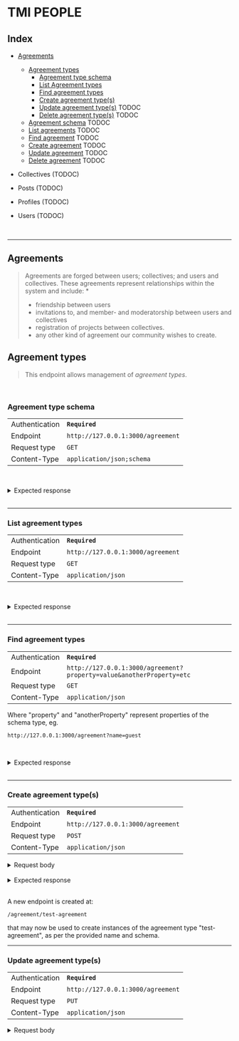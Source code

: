 # TMI PEOPLE


## Index

* [Agreements](#agreements)
  * [Agreement types](#agreement-types)
    * [Agreement type schema](#greement-type-schema)
    * [List Agreement types](#list-agreement-types)
    * [Find agreement types](#find-agreement-types)
    * [Create agreement type(s)](#create-agreement-types)
    * [Update agreement type(s)](#update-agreement-types) TODOC
    * [Delete agreement type(s)](#delete-agreement-types) TODOC
  * [Agreement schema](#agreement-schema) TODOC
  * [List agreements](#list-agreements) TODOC
  * [Find agreement](#find-agreements) TODOC
  * [Create agreement](#create-agreements) TODOC
  * [Update agreement](#update-agreements) TODOC
  * [Delete agreement](#delete-agreements) TODOC

* Collectives (TODOC)
* Posts (TODOC)
* Profiles (TODOC)
* Users (TODOC)

<br />

---


## Agreements

>Agreements are forged between users; collectives; and users and collectives.
These agreements represent relationships within the system and include:
>*
>* friendship between users
>* invitations to, and member- and moderatorship between users and collectives
>* registration of projects between collectives.
>* any other kind of agreement our community wishes to create.


## Agreement types

>This endpoint allows management of *agreement types*.

<br />

### Agreement type schema

|||
--- | ---
Authentication| **`Required`**
Endpoint|`http://127.0.0.1:3000/agreement`
Request type| `GET`
Content-Type| `application/json;schema`

<br /><details><summary>Expected response</summary>

```JSON
{
    "code": 200,
    "schema": {
        "$schema": "http://json-schema.org/draft-07/schema#",
        "$id": "http://tmi-platform.org/agreement/agreement.schema.json",
        "definitions": {
            "uei": {
                "$ref": "http://tmi-platform.org/root.schema.json#/definitions/uei"
            },
            "participantRef": {
                "$ref": "http://tmi-platform.org/root.schema.json#/definitions/participantRef"
            }
        },
        "type": "object",
        "title": "string",
        "name": "string",
        "properties": {
            "id": {
                "$ref": "#/definitions/uei"
            },
            "owner": {
                "$ref": "#/definitions/participantRef"
            },
            "schema": {
                "type": "object"
            }
        },
        "required": [
            "name",
            "owner",
            "schema"
        ]
    }
}
```

Where ```schema:``` is the
[JSON schema](endpoints/agreement/agreement.schema.json) that
defines agreement types.
</details>

<br />

---

### List agreement types

|||
--- | ---
Authentication| **`Required`**
Endpoint|`http://127.0.0.1:3000/agreement`
Request type| `GET`
Content-Type| `application/json`

<br /><details><summary>Expected response</summary>

```JSON
{
    "status": "Success",
    "code": 200,
    "expose": true,
    "entities": [
        {
            "owner": {
                "entityType": "collective",
                "id": 0
            },
            "name": "administrator",
            "schema": {
                "$schema": "http://json-schema.org/draft-07/schema#",
                "$id": "http://tmi-platform.org/agreement/administrator/administrator.schema.json",
                "type": "object",
                "title": "Administrator Agreement",
                "allOf": [
                    {
                        "$ref": "http://tmi-platform.org/agreement/base.agreement.schema.json"
                    }
                ]
            },
            "id": 0
        },
        {
            "owner": {
                "entityType": "collective",
                "id": 0
            },
            "name": "moderator",
            "schema": {
                "$schema": "http://json-schema.org/draft-07/schema#",
                "$id": "http://tmi-platform.org/schemas/agreement/default/moderator.json",
                "type": "object",
                "title": "Moderator Agreement",
                "allOf": [
                    {
                        "$ref": "http://tmi-platform.org/agreement/base.agreement.schema.json"
                    }
                ]
            },
            "id": 1
        },
        {
            "owner": {
                "entityType": "collective",
                "id": 0
            },
            "name": "member",
            "schema": {
                "$schema": "http://json-schema.org/draft-07/schema#",
                "$id": "http://tmi-platform.org/agreement/default/member.agreement.schema.json",
                "type": "object",
                "title": "Membership Agreement",
                "allOf": [
                    {
                        "$ref": "http://tmi-platform.org/agreement/base.agreement.schema.json"
                    }
                ]
            },
            "id": 2
        },
        {
            "owner": {
                "entityType": "collective",
                "id": 0
            },
            "name": "guest",
            "schema": {
                "$schema": "http://json-schema.org/draft-07/schema#",
                "$id": "http://tmi-platform.org/schemas/agreement/default/guest.json",
                "type": "object",
                "title": "Guest Agreement",
                "allOf": [
                    {
                        "$ref": "http://tmi-platform.org/agreement/base.agreement.schema.json"
                    }
                ]
            },
            "id": 3
        }
    ]
}
```

</details>

<br />

---
### Find agreement types

|||
--- | ---
Authentication| **`Required`**
Endpoint|`http://127.0.0.1:3000/agreement?property=value&anotherProperty=etc`
Request type| `GET`
Content-Type| `application/json`

Where "property" and "anotherProperty" represent properties of the schema type,
eg.

`http://127.0.0.1:3000/agreement?name=guest`

<br /><details><summary>Expected response</summary>

```JSON
{
    "status": "Success",
    "code": 200,
    "expose": true,
    "entities": [
        {
            "owner": {
                "entityType": "collective",
                "id": 0
            },
            "name": "guest",
            "schema": {
                "$schema": "http://json-schema.org/draft-07/schema#",
                "$id": "http://tmi-platform.org/schemas/agreement/default/guest.json",
                "type": "object",
                "title": "Guest Agreement",
                "allOf": [
                    {
                        "$ref": "http://tmi-platform.org/agreement/base.agreement.schema.json"
                    }
                ]
            },
            "id": 3
        }
    ]
}
```
</details>

<br />

---


### Create agreement type(s)

|||
--- | ---
Authentication| **`Required`**
Endpoint|`http://127.0.0.1:3000/agreement`
Request type| `POST`
Content-Type| `application/json`

<details><summary>Request body</summary>

```JSON
[
        {
            "owner": {
                "entityType": "collective",
                "id": 0
            },
            "name": "test-agreement",
            "schema": {
                "$schema": "http://json-schema.org/draft-07/schema#",
                "$id": "http://tmi-platform.org/schemas/agreement/test-agreement",
                "type": "object",
                "title": "Test Agreement",
                "allOf": [
                    {
                        "$ref": "http://tmi-platform.org/agreement/base.agreement.schema.json"
                    }
                ],
                "properties": {
                    "newProp": {
                        "type": "string"
                    }
                }
            },
            "id": 4
        }
    ]
```
</details>
<br />
<details><summary>Expected response</summary>

```JSON
{
    "status": "Entities created",
    "code": 201,
    "expose": true,
    "entities": [
        {
            "owner": {
                "entityType": "collective",
                "id": 0
            },
            "name": "test-agreement",
            "schema": {
                "$schema": "http://json-schema.org/draft-07/schema#",
                "$id": "http://tmi-platform.org/schemas/agreement/test-agreement",
                "type": "object",
                "title": "Test Agreement",
                "allOf": [
                    {
                        "$ref": "http://tmi-platform.org/agreement/base.agreement.schema.json"
                    }
                ],
                "properties": {
                    "newProp": {
                        "type": "string"
                    }
                }
            },
            "id": 4
        }
    ]
}
```
</details>

<br />

A new endpoint is created at:
```
/agreement/test-agreement
```
that may now be used to create instances of the agreement type "test-agreement",
as per the provided name and schema.
<br />

---

### Update agreement type(s)

|||
--- | ---
Authentication| **`Required`**
Endpoint|`http://127.0.0.1:3000/agreement`
Request type| `PUT`
Content-Type| `application/json`

<details><summary>Request body</summary>

```JSON
[
	{
		"owner": {"entityType": "collective", "id": 0},
		"name": "test-agreement",
		"schema": {
			"$schema": "http://json-schema.org/draft-07/schema#",
			"$id": "http://tmi-platform.org/schemas/agreement/default/guest.json",

			"type": "object",
			"title": "Test Agreement",

			"allOf": [
				{"$ref": "http://tmi-platform.org/agreement/base.agreement.schema.json"}
			],
			"properties": {
				"newProp": "string"
			}
		}
	}
]
```
</details>